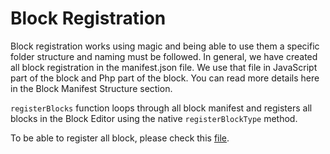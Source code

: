 # Block Registration

Block registration works using magic and being able to use them a specific folder structure and naming must be followed.
In general, we have created all block registration in the manifest.json file. We use that file in JavaScript part of the block and Php part of the block. You can read more details here in the Block Manifest Structure section.

`registerBlocks` function loops through all block manifest and registers all blocks in the Block Editor using the native `registerBlockType` method.

To be able to register all block, please check this [file](https://github.com/infinum/eightshift-frontend-libs/blob/develop/blocks/init/assets/scripts/application-blocks-editor.js).

